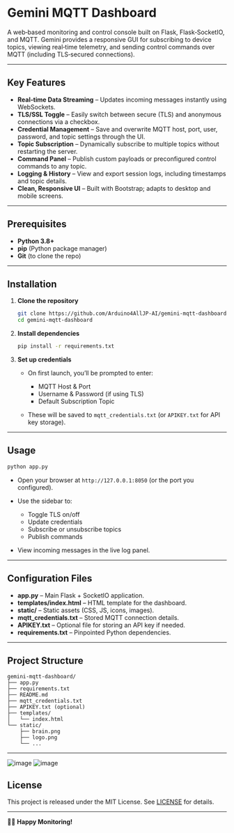 # Gemini MQTT Dashboard

A web‑based monitoring and control console built on Flask, Flask‑SocketIO, and MQTT. Gemini provides a responsive GUI for subscribing to device topics, viewing real‑time telemetry, and sending control commands over MQTT (including TLS‑secured connections).

---

## Key Features

* **Real‑time Data Streaming** – Updates incoming messages instantly using WebSockets.
* **TLS/SSL Toggle** – Easily switch between secure (TLS) and anonymous connections via a checkbox.
* **Credential Management** – Save and overwrite MQTT host, port, user, password, and topic settings through the UI.
* **Topic Subscription** – Dynamically subscribe to multiple topics without restarting the server.
* **Command Panel** – Publish custom payloads or preconfigured control commands to any topic.
* **Logging & History** – View and export session logs, including timestamps and topic details.
* **Clean, Responsive UI** – Built with Bootstrap; adapts to desktop and mobile screens.

---

## Prerequisites

* **Python 3.8+**
* **pip** (Python package manager)
* **Git** (to clone the repo)

---

## Installation

1. **Clone the repository**

   ```bash
   git clone https://github.com/Arduino4AllJP-AI/gemini-mqtt-dashboard.git
   cd gemini-mqtt-dashboard
   ```

2. **Install dependencies**

   ```bash
   pip install -r requirements.txt
   ```

3. **Set up credentials**

   * On first launch, you’ll be prompted to enter:

     * MQTT Host & Port
     * Username & Password (if using TLS)
     * Default Subscription Topic
   * These will be saved to `mqtt_credentials.txt` (or `APIKEY.txt` for API key storage).

---

## Usage

```bash
python app.py
```

* Open your browser at `http://127.0.0.1:8050` (or the port you configured).
* Use the sidebar to:

  * Toggle TLS on/off
  * Update credentials
  * Subscribe or unsubscribe topics
  * Publish commands
* View incoming messages in the live log panel.

---

## Configuration Files

* **app.py** – Main Flask + SocketIO application.
* **templates/index.html** – HTML template for the dashboard.
* **static/** – Static assets (CSS, JS, icons, images).
* **mqtt\_credentials.txt** – Stored MQTT connection details.
* **APIKEY.txt** – Optional file for storing an API key if needed.
* **requirements.txt** – Pinpointed Python dependencies.

---

## Project Structure

```
gemini-mqtt-dashboard/
├── app.py
├── requirements.txt
├── README.md
├── mqtt_credentials.txt  
├── APIKEY.txt (optional)
├── templates/
│   └── index.html
└── static/
    ├── brain.png
    ├── logo.png
    └── ...
```

---
![image](https://github.com/user-attachments/assets/85cddcf5-4249-4367-b282-087bf2fa1ad6)
![image](https://github.com/user-attachments/assets/fa03308c-6cfe-46be-a5b6-e2bd27a02803)

## License

This project is released under the MIT License. See [LICENSE](LICENSE) for details.

---

👩‍💻 **Happy Monitoring!**
